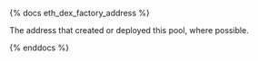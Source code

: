 {% docs eth_dex_factory_address %}

The address that created or deployed this pool, where possible.

{% enddocs %}